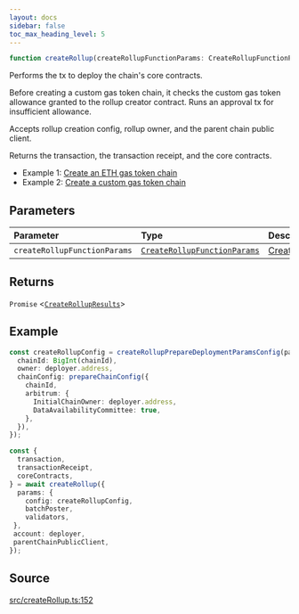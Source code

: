 ```yaml
---
layout: docs
sidebar: false
toc_max_heading_level: 5
---
```


```ts
function createRollup(createRollupFunctionParams: CreateRollupFunctionParams): Promise<CreateRollupResults>
```

Performs the tx to deploy the chain's core contracts.

Before creating a custom gas token chain, it checks the custom gas
token allowance granted to the rollup creator contract. Runs an approval
tx for insufficient allowance.

Accepts rollup creation config, rollup owner, and the parent chain public client.

Returns the transaction, the transaction receipt, and the core contracts.

- Example 1: [Create an ETH gas token chain](https://github.com/OffchainLabs/arbitrum-orbit-sdk/blob/main/examples/create-rollup-eth/index.ts)
- Example 2: [Create a custom gas token chain](https://github.com/OffchainLabs/arbitrum-orbit-sdk/blob/main/examples/create-rollup-custom-fee-token/index.ts)

## Parameters

| Parameter | Type | Description |
| :------ | :------ | :------ |
| `createRollupFunctionParams` | [`CreateRollupFunctionParams`](../type-aliases/CreateRollupFunctionParams.md) | [CreateRollupFunctionParams](../type-aliases/CreateRollupFunctionParams.md) |

## Returns

`Promise` \<[`CreateRollupResults`](../type-aliases/CreateRollupResults.md)\>


## Example

```ts
const createRollupConfig = createRollupPrepareDeploymentParamsConfig(parentChainPublicClient, {
  chainId: BigInt(chainId),
  owner: deployer.address,
  chainConfig: prepareChainConfig({
    chainId,
    arbitrum: {
      InitialChainOwner: deployer.address,
      DataAvailabilityCommittee: true,
    },
  }),
});

const {
  transaction,
  transactionReceipt,
  coreContracts,
} = await createRollup({
  params: {
    config: createRollupConfig,
    batchPoster,
    validators,
 },
 account: deployer,
 parentChainPublicClient,
});
```

## Source

[src/createRollup.ts:152](https://github.com/OffchainLabs/arbitrum-orbit-sdk/blob/9d5595a042e42f7d6b9af10a84816c98ea30f330/src/createRollup.ts#L152)
